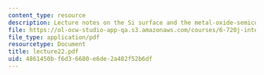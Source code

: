 ```yaml
---
content_type: resource
description: Lecture notes on the Si surface and the metal-oxide-semiconductor structure.
file: https://ol-ocw-studio-app-qa.s3.amazonaws.com/courses/6-720j-integrated-microelectronic-devices-spring-2007/4861450bf6d36680e6de2a482f52b6df_lecture22.pdf
file_type: application/pdf
resourcetype: Document
title: lecture22.pdf
uid: 4861450b-f6d3-6680-e6de-2a482f52b6df
---
```

